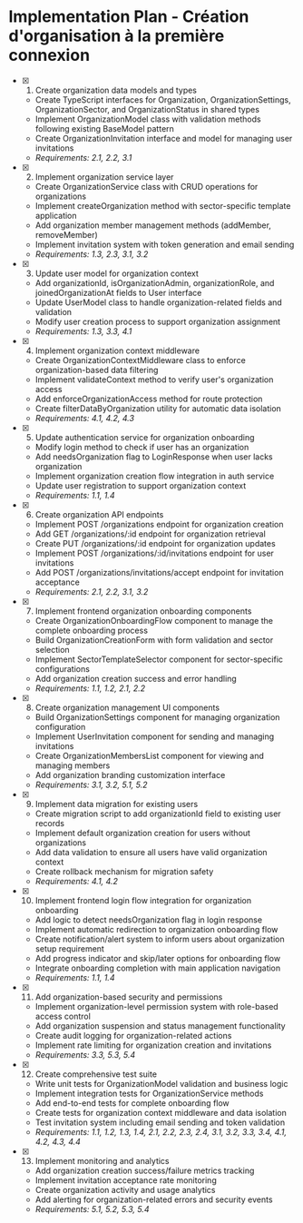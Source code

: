 # Implementation Plan - Création d'organisation à la première connexion

- [x] 1. Create organization data models and types


  - Create TypeScript interfaces for Organization, OrganizationSettings, OrganizationSector, and OrganizationStatus in shared types
  - Implement OrganizationModel class with validation methods following existing BaseModel pattern
  - Create OrganizationInvitation interface and model for managing user invitations
  - _Requirements: 2.1, 2.2, 3.1_

- [x] 2. Implement organization service layer




  - Create OrganizationService class with CRUD operations for organizations
  - Implement createOrganization method with sector-specific template application
  - Add organization member management methods (addMember, removeMember)
  - Implement invitation system with token generation and email sending
  - _Requirements: 1.3, 2.3, 3.1, 3.2_


- [x] 3. Update user model for organization context



  - Add organizationId, isOrganizationAdmin, organizationRole, and joinedOrganizationAt fields to User interface
  - Update UserModel class to handle organization-related fields and validation
  - Modify user creation process to support organization assignment
  - _Requirements: 1.3, 3.3, 4.1_


- [x] 4. Implement organization context middleware



  - Create OrganizationContextMiddleware class to enforce organization-based data filtering
  - Implement validateContext method to verify user's organization access
  - Add enforceOrganizationAccess method for route protection
  - Create filterDataByOrganization utility for automatic data isolation
  - _Requirements: 4.1, 4.2, 4.3_


- [x] 5. Update authentication service for organization onboarding




  - Modify login method to check if user has an organization
  - Add needsOrganization flag to LoginResponse when user lacks organization
  - Implement organization creation flow integration in auth service
  - Update user registration to support organization context
  - _Requirements: 1.1, 1.4_

- [x] 6. Create organization API endpoints



  - Implement POST /organizations endpoint for organization creation
  - Add GET /organizations/:id endpoint for organization retrieval
  - Create PUT /organizations/:id endpoint for organization updates
  - Implement POST /organizations/:id/invitations endpoint for user invitations
  - Add POST /organizations/invitations/accept endpoint for invitation acceptance
  - _Requirements: 2.1, 2.2, 3.1, 3.2_

- [x] 7. Implement frontend organization onboarding components


  - Create OrganizationOnboardingFlow component to manage the complete onboarding process
  - Build OrganizationCreationForm with form validation and sector selection
  - Implement SectorTemplateSelector component for sector-specific configurations
  - Add organization creation success and error handling
  - _Requirements: 1.1, 1.2, 2.1, 2.2_

- [x] 8. Create organization management UI components


  - Build OrganizationSettings component for managing organization configuration
  - Implement UserInvitation component for sending and managing invitations
  - Create OrganizationMembersList component for viewing and managing members
  - Add organization branding customization interface
  - _Requirements: 3.1, 3.2, 5.1, 5.2_

- [x] 9. Implement data migration for existing users



  - Create migration script to add organizationId field to existing user records
  - Implement default organization creation for users without organizations
  - Add data validation to ensure all users have valid organization context
  - Create rollback mechanism for migration safety
  - _Requirements: 4.1, 4.2_

- [x] 10. Implement frontend login flow integration for organization onboarding



  - Add logic to detect needsOrganization flag in login response
  - Implement automatic redirection to organization onboarding flow
  - Create notification/alert system to inform users about organization setup requirement
  - Add progress indicator and skip/later options for onboarding flow
  - Integrate onboarding completion with main application navigation
  - _Requirements: 1.1, 1.4_

- [x] 11. Add organization-based security and permissions


  - Implement organization-level permission system with role-based access control
  - Add organization suspension and status management functionality
  - Create audit logging for organization-related actions
  - Implement rate limiting for organization creation and invitations
  - _Requirements: 3.3, 5.3, 5.4_

- [x] 12. Create comprehensive test suite


  - Write unit tests for OrganizationModel validation and business logic
  - Implement integration tests for OrganizationService methods
  - Add end-to-end tests for complete onboarding flow
  - Create tests for organization context middleware and data isolation
  - Test invitation system including email sending and token validation
  - _Requirements: 1.1, 1.2, 1.3, 1.4, 2.1, 2.2, 2.3, 2.4, 3.1, 3.2, 3.3, 3.4, 4.1, 4.2, 4.3, 4.4_

- [x] 13. Implement monitoring and analytics



  - Add organization creation success/failure metrics tracking
  - Implement invitation acceptance rate monitoring
  - Create organization activity and usage analytics
  - Add alerting for organization-related errors and security events
  - _Requirements: 5.1, 5.2, 5.3, 5.4_